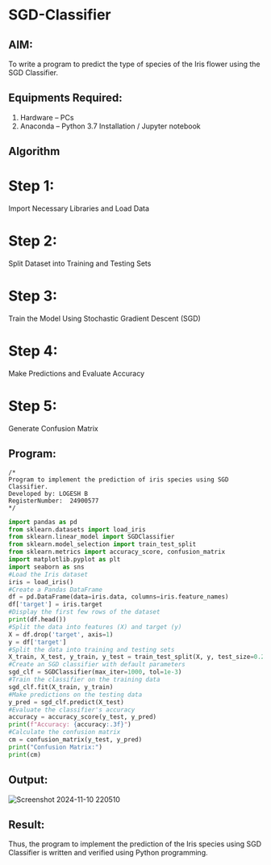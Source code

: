 # SGD-Classifier
## AIM:
To write a program to predict the type of species of the Iris flower using the SGD Classifier.

## Equipments Required:
1. Hardware – PCs
2. Anaconda – Python 3.7 Installation / Jupyter notebook

## Algorithm
# Step 1:
Import Necessary Libraries and Load Data
# Step 2:
Split Dataset into Training and Testing Sets
# Step 3:
Train the Model Using Stochastic Gradient Descent (SGD)
# Step 4:
Make Predictions and Evaluate Accuracy
# Step 5:
Generate Confusion Matrix


## Program:
```
/*
Program to implement the prediction of iris species using SGD Classifier.
Developed by: LOGESH B
RegisterNumber:  24900577
*/
```

```.py
import pandas as pd  
from sklearn.datasets import load_iris  
from sklearn.linear_model import SGDClassifier  
from sklearn.model_selection import train_test_split  
from sklearn.metrics import accuracy_score, confusion_matrix  
import matplotlib.pyplot as plt  
import seaborn as sns  
#Load the Iris dataset  
iris = load_iris()  
#Create a Pandas DataFrame   
df = pd.DataFrame(data=iris.data, columns=iris.feature_names)  
df['target'] = iris.target  
#Display the first few rows of the dataset  
print(df.head())  
#Split the data into features (X) and target (y)  
X = df.drop('target', axis=1)  
y = df['target']  
#Split the data into training and testing sets  
X_train, X_test, y_train, y_test = train_test_split(X, y, test_size=0.2, random_state=42)  
#Create an SGD classifier with default parameters  
sgd_clf = SGDClassifier(max_iter=1000, tol=1e-3)
#Train the classifier on the training data  
sgd_clf.fit(X_train, y_train)
#Make predictions on the testing data  
y_pred = sgd_clf.predict(X_test)  
#Evaluate the classifier's accuracy  
accuracy = accuracy_score(y_test, y_pred)  
print(f"Accuracy: {accuracy:.3f}")  
#Calculate the confusion matrix  
cm = confusion_matrix(y_test, y_pred)  
print("Confusion Matrix:")  
print(cm)  
```
## Output:
![Screenshot 2024-11-10 220510](https://github.com/user-attachments/assets/00caf2af-9d4a-465e-841d-d705d536d12d)


## Result:
Thus, the program to implement the prediction of the Iris species using SGD Classifier is written and verified using Python programming.
